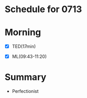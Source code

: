 # Schedule for 0713

# Morning
- [X] TED(17min)
- [X] ML(09:43-11:20)









# Summary
- Perfectionist







